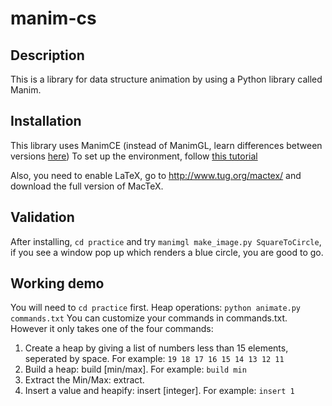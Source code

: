 # manim-cs

## Description

This is a library for data structure animation by using a Python library called Manim.

## Installation

This library uses ManimCE (instead of ManimGL, learn differences between versions [here](https://docs.manim.community/en/stable/installation/versions.html)) To set up the environment, follow [this tutorial](https://docs.manim.community/en/stable/installation.html)

Also, you need to enable LaTeX, go to http://www.tug.org/mactex/ and download the full version of MacTeX.

## Validation

After installing, `cd practice` and try `manimgl make_image.py SquareToCircle`, if you see a window pop up which renders a blue circle, you are good to go.

## Working demo

You will need to `cd practice` first.
Heap operations: `python animate.py commands.txt`
You can customize your commands in commands.txt. However it only takes one of the four commands:

1. Create a heap by giving a list of numbers less than 15 elements, seperated by space. For example: `19 18 17 16 15 14 13 12 11`
2. Build a heap: build [min/max]. For example: `build min`
3. Extract the Min/Max: extract.
4. Insert a value and heapify: insert [integer]. For example: `insert 1`
